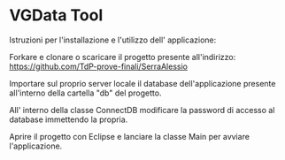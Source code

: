 # VGData Tool
Istruzioni per l'installazione e l'utilizzo dell' applicazione:

Forkare e clonare o scaricare il progetto presente all'indirizzo: https://github.com/TdP-prove-finali/SerraAlessio

Importare sul proprio server locale il database dell'applicazione presente all'interno della cartella "db" del progetto.

All' interno della classe ConnectDB modificare la password di accesso al database immettendo la propria.

Aprire il progetto con Eclipse e lanciare la classe Main per avviare l'applicazione.
